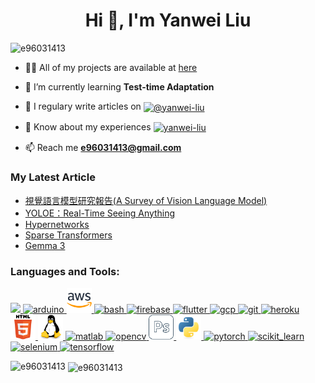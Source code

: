 <h1 align="center">Hi 👋, I'm Yanwei Liu</h1>

<p align="left"> <img src="https://komarev.com/ghpvc/?username=e96031413&label=Profile%20views&color=0e75b6&style=flat" alt="e96031413" /> </p>

- 👨‍💻 All of my projects are available at [here](https://github.com/e96031413?tab=repositories&type=source)

- 🔭 I’m currently learning **Test-time Adaptation**

- 📝 I regulary write articles on <a href="http://yanwei-liu.medium.com/" target="blank"><img align="center" src="https://cdn.jsdelivr.net/npm/simple-icons@3.0.1/icons/medium.svg" alt="@yanwei-liu" height="30" width="40" /></a>

- 📄 Know about my experiences <a href="https://linkedin.com/in/yanwei-liu" target="blank"><img align="center" src="https://cdn.jsdelivr.net/npm/simple-icons@3.0.1/icons/linkedin.svg" alt="yanwei-liu" height="30" width="40" /></a>

- 📫 Reach me **e96031413@gmail.com**

<h3 align="left">My Latest Article</h3>

<!-- BLOG-POST-LIST:START -->
- [視覺語言模型研究報告&lpar;A Survey of Vision Language Model&rpar;](https://yanwei-liu.medium.com/a-survey-of-vision-language-models-ce99c2427b85?source=rss-dc182588576c------2)
- [YOLOE：Real-Time Seeing Anything](https://yanwei-liu.medium.com/yoloe-real-time-seeing-anything-0c4502353940?source=rss-dc182588576c------2)
- [Hypernetworks](https://yanwei-liu.medium.com/hypernetworks-aa3d26fc53dc?source=rss-dc182588576c------2)
- [Sparse Transformers](https://yanwei-liu.medium.com/sparse-transformers-2fea8fa2d9cc?source=rss-dc182588576c------2)
- [Gemma 3](https://yanwei-liu.medium.com/gemma-3-4b6c0897edcf?source=rss-dc182588576c------2)
<!-- BLOG-POST-LIST:END -->

<h3 align="left">Languages and Tools:</h3>
<p align="left"><img height="40" src="https://upload.wikimedia.org/wikipedia/commons/9/96/Pytorch_logo.png"><a href="https://www.arduino.cc/" target="_blank"> <img src="https://cdn.worldvectorlogo.com/logos/arduino-1.svg" alt="arduino" width="40" height="40"/> </a> <a href="https://aws.amazon.com" target="_blank"> <img src="https://raw.githubusercontent.com/devicons/devicon/master/icons/amazonwebservices/amazonwebservices-original-wordmark.svg" alt="aws" width="40" height="40"/> </a> <a href="https://www.gnu.org/software/bash/" target="_blank"> <img src="https://www.vectorlogo.zone/logos/gnu_bash/gnu_bash-icon.svg" alt="bash" width="40" height="40"/> </a> <a href="https://www.cprogramming.com/" target="_blank"> <a href="https://firebase.google.com/" target="_blank"> <img src="https://www.vectorlogo.zone/logos/firebase/firebase-icon.svg" alt="firebase" width="40" height="40"/> </a> <a href="https://flutter.dev" target="_blank"> <img src="https://www.vectorlogo.zone/logos/flutterio/flutterio-icon.svg" alt="flutter" width="40" height="40"/> </a> <a href="https://cloud.google.com" target="_blank"> <img src="https://www.vectorlogo.zone/logos/google_cloud/google_cloud-icon.svg" alt="gcp" width="40" height="40"/> </a> <a href="https://git-scm.com/" target="_blank"> <img src="https://www.vectorlogo.zone/logos/git-scm/git-scm-icon.svg" alt="git" width="40" height="40"/> </a> <a href="https://heroku.com" target="_blank"> <img src="https://www.vectorlogo.zone/logos/heroku/heroku-icon.svg" alt="heroku" width="40" height="40"/> </a> <a href="https://www.w3.org/html/" target="_blank"> <img src="https://raw.githubusercontent.com/devicons/devicon/master/icons/html5/html5-original-wordmark.svg" alt="html5" width="40" height="40"/> </a> <a href="https://www.linux.org/" target="_blank"> <img src="https://raw.githubusercontent.com/devicons/devicon/master/icons/linux/linux-original.svg" alt="linux" width="40" height="40"/> </a> <a href="https://www.mathworks.com/" target="_blank"> <img src="https://upload.wikimedia.org/wikipedia/commons/thumb/2/21/Matlab_Logo.png/667px-Matlab_Logo.png" alt="matlab" width="40" height="40"/> </a> <a href="https://opencv.org/" target="_blank"> <img src="https://www.vectorlogo.zone/logos/opencv/opencv-icon.svg" alt="opencv" width="40" height="40"/> </a> <a href="https://www.photoshop.com/en" target="_blank"> <img src="https://raw.githubusercontent.com/devicons/devicon/master/icons/photoshop/photoshop-line.svg" alt="photoshop" width="40" height="40"/> </a> <a href="https://www.python.org" target="_blank"> <img src="https://raw.githubusercontent.com/devicons/devicon/master/icons/python/python-original.svg" alt="python" width="40" height="40"/> </a> <a href="https://pytorch.org/" target="_blank"> <img src="https://www.vectorlogo.zone/logos/pytorch/pytorch-icon.svg" alt="pytorch" width="40" height="40"/> </a> <a href="https://scikit-learn.org/" target="_blank"> <img src="https://upload.wikimedia.org/wikipedia/commons/0/05/Scikit_learn_logo_small.svg" alt="scikit_learn" width="40" height="40"/> </a> <a href="https://www.selenium.dev" target="_blank"> <img src="https://raw.githubusercontent.com/detain/svg-logos/780f25886640cef088af994181646db2f6b1a3f8/svg/selenium-logo.svg" alt="selenium" width="40" height="40"/> </a> <a href="https://www.tensorflow.org" target="_blank"> <img src="https://www.vectorlogo.zone/logos/tensorflow/tensorflow-icon.svg" alt="tensorflow" width="40" height="40"/> </a> </p>

<p><img align="left" src="https://github-readme-stats.vercel.app/api/top-langs?username=e96031413&show_icons=true&locale=en&layout=compact" alt="e96031413" /></p>

<p>&nbsp;<img align="center" src="https://github-readme-stats.vercel.app/api?username=e96031413&show_icons=true&locale=en" alt="e96031413" /></p>
